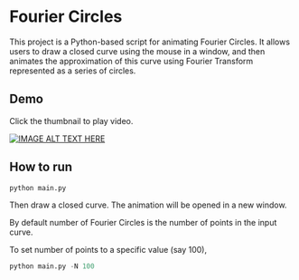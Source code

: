 # Fourier Circles

This project is a Python-based script for animating Fourier Circles. It allows users to draw a closed curve using the mouse in a window, and then animates the approximation of this curve using Fourier Transform represented as a series of circles.

## Demo

Click the thumbnail to play video.

[![IMAGE ALT TEXT HERE](https://img.youtube.com/vi/_BJTBY1in0M/hqdefault.jpg)](https://youtube.com/shorts/_BJTBY1in0M)

## How to run

```python
python main.py
```
Then draw a closed curve. The animation will be opened in a new window.

By default number of Fourier Circles is the number of points in the input curve.

To set number of points to a specific value (say 100),

```python
python main.py -N 100
```
